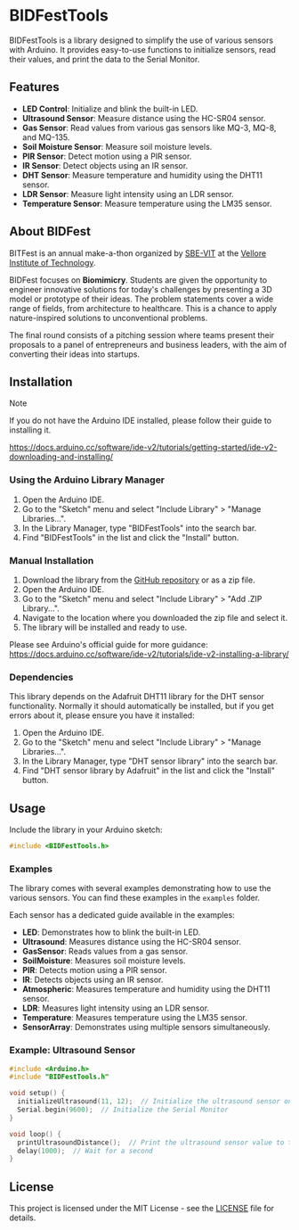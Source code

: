 # BIDFestTools

BIDFestTools is a library designed to simplify the use of various sensors with Arduino. It provides easy-to-use functions to initialize sensors, read their values, and print the data to the Serial Monitor.

## Features

- **LED Control**: Initialize and blink the built-in LED.
- **Ultrasound Sensor**: Measure distance using the HC-SR04 sensor.
- **Gas Sensor**: Read values from various gas sensors like MQ-3, MQ-8, and MQ-135.
- **Soil Moisture Sensor**: Measure soil moisture levels.
- **PIR Sensor**: Detect motion using a PIR sensor.
- **IR Sensor**: Detect objects using an IR sensor.
- **DHT Sensor**: Measure temperature and humidity using the DHT11 sensor.
- **LDR Sensor**: Measure light intensity using an LDR sensor.
- **Temperature Sensor**: Measure temperature using the LM35 sensor.

## About BIDFest

BITFest is an annual make-a-thon organized by [SBE-VIT](https://linktr.ee/sbe_vit) at the [Vellore Institute of Technology](https://vit.ac.in/).

BIDFest focuses on **Biomimicry**. Students are given the opportunity to engineer innovative solutions for today's challenges by presenting a 3D model or prototype of their ideas. The problem statements cover a wide range of fields, from architecture to healthcare. This is a chance to apply nature-inspired solutions to unconventional problems.

The final round consists of a pitching session where teams present their proposals to a panel of entrepreneurs and business leaders, with the aim of converting their ideas into startups.

## Installation

> [!NOTE]
>
> If you do not have the Arduino IDE installed, please follow their guide to installing it.
>
> https://docs.arduino.cc/software/ide-v2/tutorials/getting-started/ide-v2-downloading-and-installing/

### Using the Arduino Library Manager

1. Open the Arduino IDE.
2. Go to the "Sketch" menu and select "Include Library" > "Manage Libraries...".
3. In the Library Manager, type "BIDFestTools" into the search bar.
4. Find "BIDFestTools" in the list and click the "Install" button.

### Manual Installation

1. Download the library from the [GitHub repository](https://github.com/eccentricOrange/BIDFestTools) or as a zip file.
2. Open the Arduino IDE.
3. Go to the "Sketch" menu and select "Include Library" > "Add .ZIP Library...".
4. Navigate to the location where you downloaded the zip file and select it.
5. The library will be installed and ready to use.

Please see Arduino's official guide for more guidance: https://docs.arduino.cc/software/ide-v2/tutorials/ide-v2-installing-a-library/

### Dependencies

This library depends on the Adafruit DHT11 library for the DHT sensor functionality. Normally it should automatically be installed, but if you get errors about it, please ensure you have it installed:

1. Open the Arduino IDE.
2. Go to the "Sketch" menu and select "Include Library" > "Manage Libraries...".
3. In the Library Manager, type "DHT sensor library" into the search bar.
4. Find "DHT sensor library by Adafruit" in the list and click the "Install" button.

## Usage

Include the library in your Arduino sketch:

```cpp
#include <BIDFestTools.h>
```

### Examples

The library comes with several examples demonstrating how to use the various sensors. You can find these examples in the `examples` folder.

Each sensor has a dedicated guide available in the examples:

- **LED**: Demonstrates how to blink the built-in LED.
- **Ultrasound**: Measures distance using the HC-SR04 sensor.
- **GasSensor**: Reads values from a gas sensor.
- **SoilMoisture**: Measures soil moisture levels.
- **PIR**: Detects motion using a PIR sensor.
- **IR**: Detects objects using an IR sensor.
- **Atmospheric**: Measures temperature and humidity using the DHT11 sensor.
- **LDR**: Measures light intensity using an LDR sensor.
- **Temperature**: Measures temperature using the LM35 sensor.
- **SensorArray**: Demonstrates using multiple sensors simultaneously.

### Example: Ultrasound Sensor

```cpp
#include <Arduino.h>
#include "BIDFestTools.h"

void setup() {
  initializeUltrasound(11, 12);  // Initialize the ultrasound sensor on digital pins 11 and 12
  Serial.begin(9600);  // Initialize the Serial Monitor
}

void loop() {
  printUltrasoundDistance();  // Print the ultrasound sensor value to the serial monitor
  delay(1000);  // Wait for a second
}
```

## License

This project is licensed under the MIT License - see the [LICENSE](LICENSE) file for details.

